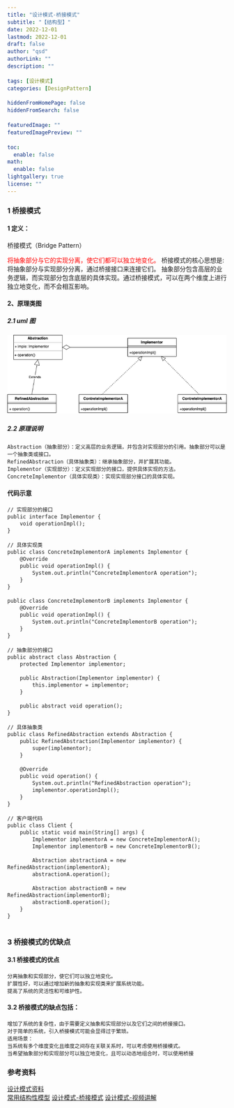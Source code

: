 ```yaml
---
title: "设计模式-桥接模式"
subtitle: "【结构型】"
date: 2022-12-01 
lastmod: 2022-12-01 
draft: false
author: "qsd"
authorLink: ""
description: ""

tags: [设计模式]
categories: [DesignPattern]

hiddenFromHomePage: false
hiddenFromSearch: false

featuredImage: ""
featuredImagePreview: ""

toc:
  enable: false
math:
  enable: false
lightgallery: true
license: ""
---
```

### 1 桥接模式
#### 1 定义：
桥接模式（Bridge Pattern）

<FONT COLOR=RED>将抽象部分与它的实现分离，使它们都可以独立地变化。</FONT>
桥接模式的核心思想是:将抽象部分与实现部分分离，通过桥接接口来连接它们。
抽象部分包含高层的业务逻辑，而实现部分包含底层的具体实现。通过桥接模式，可以在两个维度上进行独立地变化，而不会相互影响。

#### 2、原理类图
##### 2.1 uml 图

<img src="img/disign-dp-structure-桥接模式.drawio.png">

##### 2.2 原理说明
```
Abstraction（抽象部分）：定义高层的业务逻辑，并包含对实现部分的引用。抽象部分可以是一个抽象类或接口。
RefinedAbstraction（具体抽象类）：继承抽象部分，并扩展其功能。
Implementor（实现部分）：定义实现部分的接口，提供具体实现的方法。
ConcreteImplementor（具体实现类）：实现实现部分接口的具体实现。
```

#### 代码示意
```
// 实现部分的接口
public interface Implementor {
    void operationImpl();
}

// 具体实现类
public class ConcreteImplementorA implements Implementor {
    @Override
    public void operationImpl() {
        System.out.println("ConcreteImplementorA operation");
    }
}

public class ConcreteImplementorB implements Implementor {
    @Override
    public void operationImpl() {
        System.out.println("ConcreteImplementorB operation");
    }
}

// 抽象部分的接口
public abstract class Abstraction {
    protected Implementor implementor;

    public Abstraction(Implementor implementor) {
        this.implementor = implementor;
    }

    public abstract void operation();
}

// 具体抽象类
public class RefinedAbstraction extends Abstraction {
    public RefinedAbstraction(Implementor implementor) {
        super(implementor);
    }

    @Override
    public void operation() {
        System.out.println("RefinedAbstraction operation");
        implementor.operationImpl();
    }
}

// 客户端代码
public class Client {
    public static void main(String[] args) {
        Implementor implementorA = new ConcreteImplementorA();
        Implementor implementorB = new ConcreteImplementorB();

        Abstraction abstractionA = new RefinedAbstraction(implementorA);
        abstractionA.operation();

        Abstraction abstractionB = new RefinedAbstraction(implementorB);
        abstractionB.operation();
    }
}


```


### 3 桥接模式的优缺点

#### 3.1 桥接模式的优点

```
分离抽象和实现部分，使它们可以独立地变化。
扩展性好，可以通过增加新的抽象和实现类来扩展系统功能。
提高了系统的灵活性和可维护性。
```
#### 3.2 桥接模式的缺点包括：

```
增加了系统的复杂性，由于需要定义抽象和实现部分以及它们之间的桥接接口。
对于简单的系统，引入桥接模式可能会显得过于繁琐。
适用场景：
当系统有多个维度变化且维度之间存在关联关系时，可以考虑使用桥接模式。
当希望抽象部分和实现部分可以独立地变化，且可以动态地组合时，可以使用桥接

```
### 参考资料
 [设计模式资料](http://www.jasongj.com/design_pattern/simple_factory/)</BR>
 [常用结构性模型](https://www.jianshu.com/p/b2c08a670299)
[设计模式-桥接模式](https://www.runoob.com/design-pattern/bridge-pattern.html)
 [设计模式-视频讲解](https://www.bilibili.com/video/BV1G4411c7N4?p=6&vd_source=7c47b6d72612787b009ac686785b509a)

 
 <!--more-->